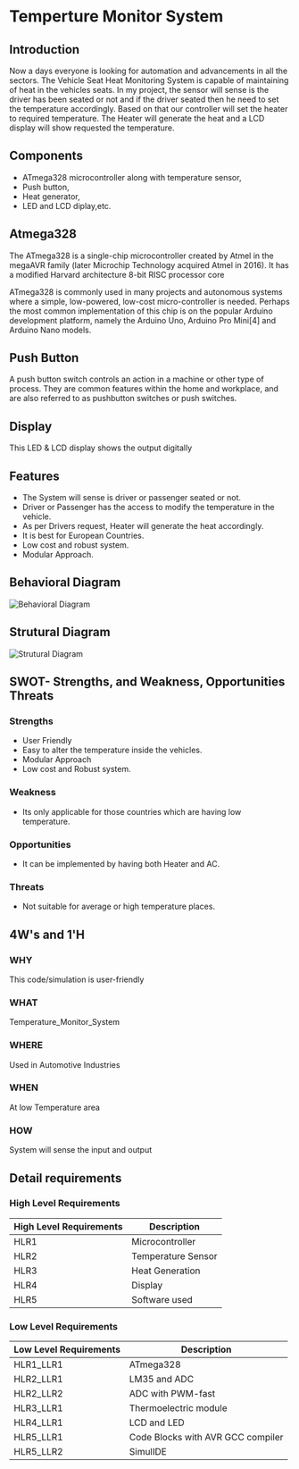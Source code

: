 # Temperture Monitor System

## Introduction
Now a days everyone is looking for automation and advancements in all the sectors. The Vehicle Seat Heat Monitoring System is capable of maintaining of heat in the vehicles seats.
In my project, the sensor will sense is the driver has been seated or not and if the driver seated then he need to set the temperature accordingly. Based on that our controller will set the heater to required temperature. The Heater will generate the heat and a LCD display will show requested the temperature.

## Components
-   ATmega328 microcontroller along with temperature sensor,
-   Push button,
-   Heat generator,
-   LED and LCD diplay,etc.

## Atmega328
The ATmega328 is a single-chip microcontroller created by Atmel in the megaAVR family (later Microchip Technology acquired Atmel in 2016). It has a modified Harvard architecture 8-bit RISC processor core

ATmega328 is commonly used in many projects and autonomous systems where a simple, low-powered, low-cost micro-controller is needed. Perhaps the most common implementation of this chip is on the popular Arduino development platform, namely the Arduino Uno, Arduino Pro Mini[4] and Arduino Nano models.

## Push Button
A push button switch controls an action in a machine or other type of process. They are common features within the home and workplace, and are also referred to as pushbutton switches or push switches.

## Display
This LED & LCD display shows the output digitally

## Features
-   The System will sense is driver or passenger seated or not.
-   Driver or Passenger has the access to modify the temperature in the vehicle.
-   As per Drivers request, Heater will generate the heat accordingly.
-   It is best for European Countries.
-   Low cost and robust system.
-   Modular Approach.

## Behavioral Diagram

![Behavioral Diagram](https://user-images.githubusercontent.com/102732132/164073054-80343050-209c-45ad-a906-1ac1463777c9.png)

## Strutural Diagram

![Strutural Diagram](https://user-images.githubusercontent.com/102732132/164073167-42b2cbcd-fb3a-4e99-823d-4bad00535dcb.png)

## SWOT- Strengths, and Weakness, Opportunities Threats
### Strengths
-   User Friendly
-   Easy to alter the temperature inside the vehicles.
-   Modular Approach
-   Low cost and Robust system.

### Weakness
-   Its only applicable for those countries which are having low temperature.
### Opportunities
-   It can be implemented by having both Heater and AC.
### Threats
-   Not suitable for average or high temperature places.

## 4W's and 1'H
### **WHY** 
This code/simulation is user-friendly
### **WHAT** 
Temperature_Monitor_System
### **WHERE** 
Used in Automotive Industries
### **WHEN** 
At low Temperature area
### **HOW** 
System will sense the input and output

## Detail requirements
### High Level Requirements
| High Level Requirements      | Description |
| ----------- | ----------- |
| HLR1      | Microcontroller   |
| HLR2   | Temperature Sensor|
| HLR3   | Heat Generation|
| HLR4   | Display|
| HLR5   | Software used|

### Low Level Requirements
| Low Level Requirements      | Description |
| ----------- | ----------- |
| HLR1_LLR1      | ATmega328     |
| HLR2_LLR1   | LM35 and ADC|
| HLR2_LLR2   | ADC with PWM-fast|
| HLR3_LLR1   | Thermoelectric module|
| HLR4_LLR1   |LCD and LED|
| HLR5_LLR1   | Code Blocks with AVR GCC compiler |
| HLR5_LLR2   | SimulIDE |
